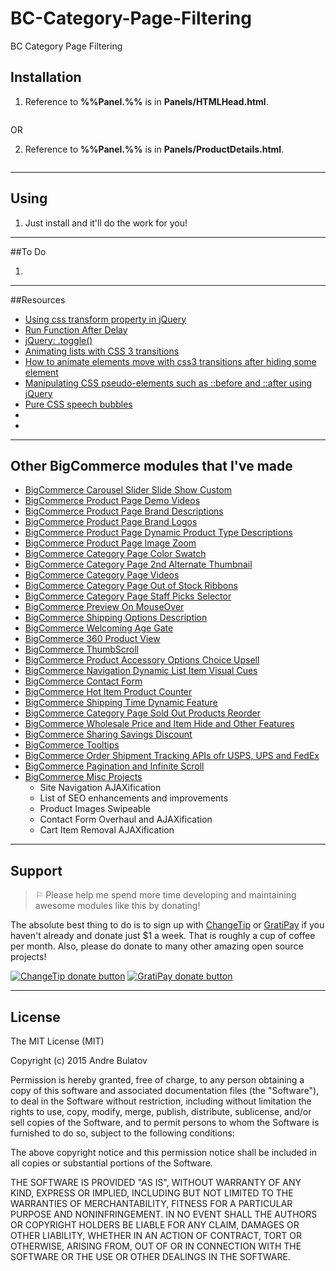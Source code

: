 # BC-Category-Page-Filtering
BC Category Page Filtering


## Installation

1. Reference to **%%Panel.%%** is in **Panels/HTMLHead.html**.

```HTML
```


OR 

2. Reference to **%%Panel.%%** is in **Panels/ProductDetails.html**.

```HTML
```





------------------------------------------------------------------------------------


## Using

1. Just install and it'll do the work for you!  


------------------------------------------------------------------------------------


##To Do

1. 

------------------------------------------------------------------------------------


##Resources
- [Using css transform property in jQuery](http://stackoverflow.com/questions/10808096/using-css-transform-property-in-jquery)
- [Run Function After Delay](http://stackoverflow.com/questions/10860171/run-function-after-delay)
- [jQuery: .toggle()](http://api.jquery.com/toggle/)
- [Animating lists with CSS 3 transitions](http://blog.stevensanderson.com/2013/03/15/animating-lists-with-css-3-transitions/)
- [How to animate elements move with css3 transitions after hiding some element](http://stackoverflow.com/questions/18364938/how-to-animate-elements-move-with-css3-transitions-after-hiding-some-element)
- [Manipulating CSS pseudo-elements such as ::before and ::after using jQuery](http://stackoverflow.com/questions/5041494/manipulating-css-pseudo-elements-such-as-before-and-after-using-jquery)
- [Pure CSS speech bubbles](http://nicolasgallagher.com/pure-css-speech-bubbles/demo/)
- []()
- []()




------------------------------------------------------------------------------------


## Other BigCommerce modules that I've made

* [BigCommerce Carousel Slider Slide Show Custom](https://github.com/iamandrebulatov/BC-Carousel-Slider-Slide-Show-Custom)
* [BigCommerce Product Page Demo Videos](https://github.com/iamandrebulatov/BigCommerce-Product-Page-Demo-Videos)
* [BigCommerce Product Page Brand Descriptions](https://github.com/iamandrebulatov/BigCommerce-Product-Page-Brand-Descriptions)
* [BigCommerce Product Page Brand Logos](https://github.com/iamandrebulatov/BigCommerce-Product-Page-Brand-Logos)
* [BigCommerce Product Page Dynamic Product Type Descriptions](https://github.com/iamandrebulatov/BC-Product-Page-Dynamic-Product-Type-Descriptions)
* [BigCommerce Product Page Image Zoom](https://github.com/iamandrebulatov/BC-Product-Page-Image-Zoom)
* [BigCommerce Category Page Color Swatch](https://github.com/iamandrebulatov/BigCommerce-Color-Swatch-On-Category)
* [BigCommerce Category Page 2nd Alternate Thumbnail](https://github.com/iamandrebulatov/BigCommerce-Category-Pages-2nd-Alternate-Thumbnail)
* [BigCommerce Category Page Videos](https://github.com/iamandrebulatov/BigCommerce-Category-Page-Demo-Videos)
* [BigCommerce Category Page Out of Stock Ribbons](https://github.com/iamandrebulatov/BigCommerce-Out-of-Stock-Category-Items)
* [BigCommerce Category Page Staff Picks Selector](https://github.com/iamandrebulatov/BC-Staff-Picks-Selector)
* [BigCommerce Preview On MouseOver](https://github.com/iamandrebulatov/BC-Preview-On-MouseOver)
* [BigCommerce Shipping Options Description](https://github.com/iamandrebulatov/BC-Shipping-Options-Descriptions)
* [BigCommerce Welcoming Age Gate](https://github.com/iamandrebulatov/BC-Welcoming-Age-Gate)
* [BigCommerce 360 Product View](https://github.com/iamandrebulatov/BC-360-Product-View)
* [BigCommerce ThumbScroll](https://github.com/iamandrebulatov/BC-ThumbScroll)
* [BigCommerce Product Accessory Options Choice Upsell](https://github.com/iamandrebulatov/BC-Product-Accessory-Options-Choice-Upsell)
* [BigCommerce Navigation Dynamic List Item Visual Cues](https://github.com/iamandrebulatov/BC-Nav-Dynamic-List-Item-Visual-Cues)
* [BigCommerce Contact Form](https://github.com/iamandrebulatov/BC-Contact-Form)
* [BigCommerce Hot Item Product Counter](https://github.com/iamandrebulatov/BC-Hot-Item-Product-Counter)
* [BigCommerce Shipping Time Dynamic Feature](https://github.com/iamandrebulatov/BC-Product-Shipping-Time-Dynamic)
* [BigCommerce Category Page Sold Out Products Reorder](https://github.com/iamandrebulatov/BC-Category-Push-Sold-Out-Products-to-Bottom)
* [BigCommerce Wholesale Price and Item Hide and Other Features](https://github.com/iamandrebulatov/BC-Wholesale-Price-and-Item-Hide)
* [BigCommerce Sharing Savings Discount](https://github.com/iamandrebulatov/BC-Sharing-Savings-Discount)
* [BigCommerce Tooltips](https://github.com/iamandrebulatov/BC-Tooltips)
* [BigCommerce Order Shipment Tracking APIs ofr USPS, UPS and FedEx](https://github.com/iamandrebulatov/BC-Order-Shipping-Tracking)
* [BigCommerce Pagination and Infinite Scroll](https://github.com/iamandrebulatov/BC-Category-Pagination)
* [BigCommerce Misc Projects](https://github.com/iamandrebulatov/BigCommerce-Projects) 
  * Site Navigation AJAXification
  * List of SEO enhancements and improvements
  * Product Images Swipeable
  * Contact Form Overhaul and AJAXification
  * Cart Item Removal AJAXification


------------------------------------------------------------------------------------


## Support

> ⚐ Please help me spend more time developing and maintaining awesome modules like this by donating!

The absolute best thing to do is to sign up with [ChangeTip](//changetip.com) or [GratiPay](//gratipay.com) if you haven't already and donate just $1 a week. That is roughly a cup of coffee per month. Also, please do donate to many other amazing open source projects!

[![ChangeTip donate button](http://andrebulatov.com/wp-content/uploads/tipme_button.png)](//www.changetip.com/tipme/andre.bulatov/ "Donate once-off to this project using ChangeTip")
[![GratiPay donate button](http://andrebulatov.com/wp-content/uploads/gratipay-button.png)](//www.gratipay.com/andrebulatov/ "Donate once-off to this project using GratiPay")


------------------------------------------------------------------------------------


## License

The MIT License (MIT)

Copyright (c) 2015 Andre Bulatov

Permission is hereby granted, free of charge, to any person obtaining a copy
of this software and associated documentation files (the "Software"), to deal
in the Software without restriction, including without limitation the rights
to use, copy, modify, merge, publish, distribute, sublicense, and/or sell
copies of the Software, and to permit persons to whom the Software is
furnished to do so, subject to the following conditions:

The above copyright notice and this permission notice shall be included in
all copies or substantial portions of the Software.

THE SOFTWARE IS PROVIDED "AS IS", WITHOUT WARRANTY OF ANY KIND, EXPRESS OR
IMPLIED, INCLUDING BUT NOT LIMITED TO THE WARRANTIES OF MERCHANTABILITY,
FITNESS FOR A PARTICULAR PURPOSE AND NONINFRINGEMENT. IN NO EVENT SHALL THE
AUTHORS OR COPYRIGHT HOLDERS BE LIABLE FOR ANY CLAIM, DAMAGES OR OTHER
LIABILITY, WHETHER IN AN ACTION OF CONTRACT, TORT OR OTHERWISE, ARISING FROM,
OUT OF OR IN CONNECTION WITH THE SOFTWARE OR THE USE OR OTHER DEALINGS IN
THE SOFTWARE.
